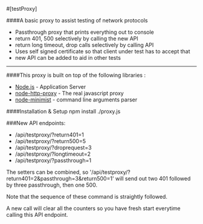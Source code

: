 #[testProxy]

####A basic proxy to assist testing of network protocols

* Passthrough proxy that prints everything out to console
* return 401, 500 selectively by calling the new API
* return long timeout, drop calls selectively by calling API
* Uses self signed certificate so that client under test has to accept that
* new API can be added to aid in other tests

***

####This proxy is built on top of the following libraries :

* [Node.js](http://nodejs.org/) - Application Server
* [node-http-proxy](https://github.com/nodejitsu/node-http-proxy) - The real javascript proxy
* [node-minimist](https://www.npmjs.org/package/minimist) - command line arguments parser

####Installation & Setup
npm install
./proxy.js


###New API endpoints:

* /api/testproxy/?return401=1
* /api/testproxy/?return500=5
* /api/testproxy/?droprequest=3
* /api/testproxy/?longtimeout=2
* /api/testproxy/?passthrough=1

The setters can be combined, so '/api/testproxy/?return401=2&passthrough=3&return500=1' will send out two 401
followed by three passthrough, then one 500.

Note that the sequence of these command is straightly followed.

A new call will clear all the counters so you have fresh start everytime calling this API endpoint.
